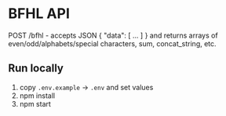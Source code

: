 # BFHL API
POST /bfhl - accepts JSON { "data": [ ... ] } and returns arrays of even/odd/alphabets/special characters, sum, concat_string, etc.

## Run locally
1. copy `.env.example` -> `.env` and set values
2. npm install
3. npm start
